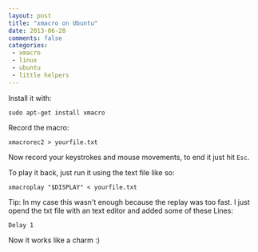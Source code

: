 ```yaml
---
layout: post
title: "xmacro on Ubuntu"
date: 2013-06-28
comments: false
categories:
 - xmacro
 - linux
 - ubuntu
 - little helpers
---
```


Install it with:
    
    sudo apt-get install xmacro

Record the macro:

    xmacrorec2 > yourfile.txt

Now record your keystrokes and mouse movements, to end it just hit `Esc`.

To play it back, just run it using the text file like so:

    xmacroplay "$DISPLAY" < yourfile.txt

Tip: In my case this wasn't enough because the replay was too fast. I just opend the txt file with an text editor and added some of these Lines:

    Delay 1

Now it works like a charm :)
